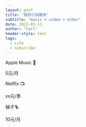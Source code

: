 ```yaml
---
layout: post
title: "我的订阅服务"
subtitle: "music + video + other"
date: 2021-01-11
author: "Carl"
header-style: text
tags: 
  - Life
  - subscribe
---
```




Apple Music 🎵

5元/月

Netflix 📺

xx元/季

梯子🪜

10元/月